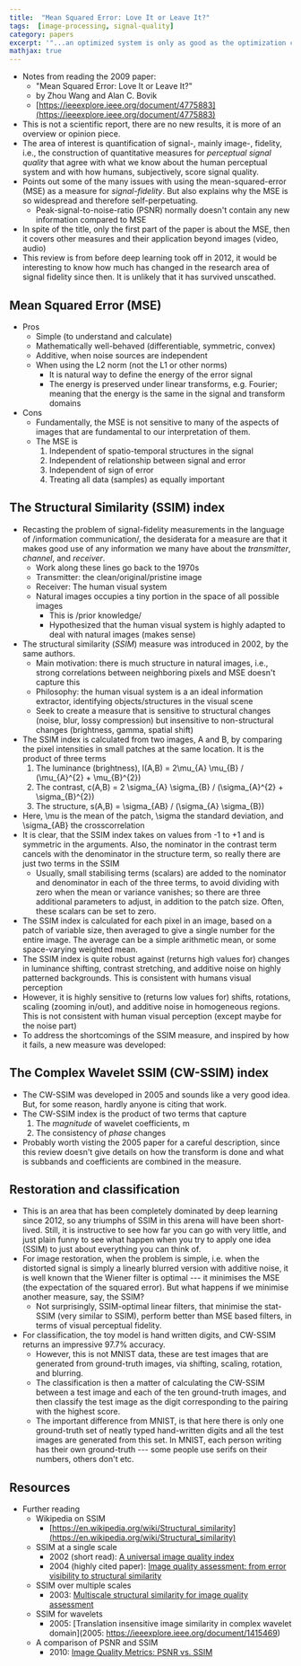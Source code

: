 ```yaml
---
title:  "Mean Squared Error: Love It or Leave It?"
tags:  [image-processing, signal-quality]
category: papers
excerpt: '"...an optimized system is only as good as the optimization criterion used to design it." Some MSE bashing, some SSIM praising.' 
mathjax: true
--- 
```


- Notes from reading the 2009 paper:
  + "Mean Squared Error: Love It or Leave It?"
  + by Zhou Wang and Alan C. Bovik
  + [https://ieeexplore.ieee.org/document/4775883](https://ieeexplore.ieee.org/document/4775883)
- This is not a scientific report, there are no new results, it is more of an overview or opinion piece. 
- The area of interest is quantification of signal-, mainly image-, fidelity, i.e., the construction of quantitative measures for *perceptual signal quality* that agree with what we know about the human perceptual system and with how humans, subjectively, score signal quality.
- Points out some of the many issues with using the mean-squared-error (MSE) as a measure for *signal-fidelity*. But also explains why the MSE is so widespread and therefore self-perpetuating.
  + Peak-signal-to-noise-ratio (PSNR) normally doesn't contain any new information compared to MSE
- In spite of the title, only the first part of the paper is about the MSE, then it covers other measures and their application beyond images (video, audio)
- This review is from before deep learning took off in 2012, it would be interesting to know how much has changed in the research area of signal fidelity since then. It is unlikely that it has survived unscathed.

## Mean Squared Error (MSE)
- Pros
  + Simple (to understand and calculate)
  + Mathematically well-behaved (differentiable, symmetric, convex)
  + Additive, when noise sources are independent
  + When using the L2 norm (not the L1 or other norms)
    * It is natural way to define the energy of the error signal
    * The energy is preserved under linear transforms, e.g. Fourier; meaning that the energy is the same in the signal and transform domains
- Cons
  + Fundamentally, the MSE is not sensitive to many of the aspects of images that are fundamental to our interpretation of them. 
  + The MSE is
    1. Independent of spatio-temporal structures in the signal
    2. Independent of relationship between signal and error
    3. Independent of sign of error
    4. Treating all data (samples) as equally important
	
## The Structural Similarity (SSIM) index
- Recasting the problem of signal-fidelity measurements in the language of /information communication/, the desiderata for a measure are that it makes good use of any information we many have about the *transmitter*, *channel*, and *receiver*.
  + Work along these lines go back to the 1970s
  + Transmitter: the clean/original/pristine image
  + Receiver: The human visual system
  + Natural images occupies a tiny portion in the space of all possible images
    * This is /prior knowledge/
    * Hypothesized that the human visual system is highly adapted to deal with natural images (makes sense)
- The structural similarity (*SSIM*) measure was introduced in 2002, by the same authors.
  + Main motivation: there is much structure in natural images, i.e., strong correlations between neighboring pixels and MSE doesn't capture this
  + Philosophy: the human visual system is a an ideal information extractor, identifying objects/structures in the visual scene
  + Seek to create a measure that is sensitive to structural changes (noise, blur, lossy compression) but insensitive to non-structural changes (brightness, gamma, spatial shift)
- The SSIM index is calculated from two images, A and B, by comparing the pixel intensities in small patches at the same location. It is the product of three terms
  1. The luminance (brightness), I(A,B) = 2\mu_{A} \mu_{B} / (\mu_{A}^{2} + \mu_{B}^{2})
  2. The contrast, c(A,B) = 2 \sigma_{A} \sigma_{B} / (\sigma_{A}^{2} + \sigma_{B}^{2})
  3. The structure, s(A,B) = \sigma_{AB} / (\sigma_{A} \sigma_{B})
- Here, \mu is the mean of the patch, \sigma the standard deviation, and \sigma_{AB} the crosscorrelation
- It is clear, that the SSIM index takes on values from -1 to +1 and is symmetric in the arguments. Also, the nominator in the  contrast term cancels with the denominator in the structure term, so really there are just two terms in the SSIM
  + Usually, small stabilising terms (scalars) are added to the nominator and denominator in each of the three terms, to avoid dividing with zero when the mean or variance vanishes; so there are three additional parameters to adjust, in addition to the patch size. Often, these scalars can be set to zero.
- The SSIM index is calculated for each pixel in an image, based on a patch of variable size, then averaged to give a single number for the entire image. The average can be a simple arithmetic mean, or some space-varying weighted mean.
- The SSIM index is quite robust against (returns high values for) changes in luminance shifting, contrast stretching, and additive noise on highly patterned backgrounds. This is consistent with  humans visual perception
- However, it is highly sensitive to (returns low values for) shifts, rotations, scaling (zooming in/out), and additive noise in homogeneous regions. This is not consistent with human visual perception (except maybe for the noise part) 
- To address the shortcomings of the SSIM measure, and inspired by how it fails, a new measure was developed:

## The Complex Wavelet SSIM (CW-SSIM) index
- The CW-SSIM was developed in 2005 and sounds like a very good idea. But, for some reason, hardly anyone is citing that work.
- The CW-SSIM index is the product of two terms that capture
  1. The *magnitude* of wavelet coefficients, m
  2. The consistency of *phase* changes
- Probably worth visting the 2005 paper for a careful description, since this review doesn't give details on how the transform is done and what is subbands and coefficients are combined in the measure.

## Restoration and classification
- This is an area that has been completely dominated by deep learning since 2012, so any triumphs of SSIM in this arena will have been short-lived. Still, it is instructive to see how far you can go with very little, and just plain funny to see what happen when you try to apply one idea (SSIM) to just about everything you can think of.
- For image restoration, when the problem is simple, i.e. when the distorted signal is simply a linearly blurred version with additive noise, it is well known that the Wiener filter is optimal --- it minimises the MSE (the expectation of the squared error). But what happens if we minimise another measure, say, the SSIM?
  + Not surprisingly, SSIM-optimal linear filters, that minimise the stat-SSIM (very similar to SSIM), perform better than MSE based filters, in terms of visual perceptual fidelity.
- For classification, the toy model is hand written digits, and CW-SSIM returns an impressive 97.7% accuracy. 
  + However, this is not MNIST data, these are test images that are generated from ground-truth images, via shifting, scaling, rotation, and blurring.
  + The classification is then a matter of calculating the CW-SSIM between a test image and each of the ten ground-truth images, and then classify the test image as the digit corresponding to the pairing with the highest score.
  + The important difference from MNIST, is that here there is only one ground-truth set of neatly typed hand-written digits and all the test images are generated from this set. In MNIST, each person writing has their own ground-truth --- some people use serifs on their numbers, others don't etc.
  
## Resources
- Further reading
  + Wikipedia on SSIM
    * [https://en.wikipedia.org/wiki/Structural_similarity](https://en.wikipedia.org/wiki/Structural_similarity)
  + SSIM at a single scale
    * 2002 (short read): [A universal image quality index](https://ieeexplore.ieee.org/document/995823)
    * 2004 (highly cited paper): [Image quality assessment: from error visibility to structural similarity](https://ieeexplore.ieee.org/document/1284395)
  + SSIM over multiple scales
    * 2003: [Multiscale structural similarity for image quality assessment](https://ieeexplore.ieee.org/document/1292216)
  + SSIM for wavelets
    * 2005: [Translation insensitive image similarity in complex wavelet domain](2005: https://ieeexplore.ieee.org/document/1415469)
  + A comparison of PSNR and SSIM
    * 2010: [Image Quality Metrics: PSNR vs. SSIM](https://ieeexplore.ieee.org/document/5596999)
